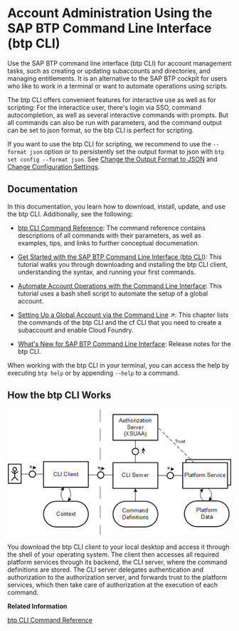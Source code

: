 <!-- loio7c6df2db6332419ea7a862191525377c -->

# Account Administration Using the SAP BTP Command Line Interface \(btp CLI\)

Use the SAP BTP command line interface \(btp CLI\) for account management tasks, such as creating or updating subaccounts and directories, and managing entitlements. It is an alternative to the SAP BTP cockpit for users who like to work in a terminal or want to automate operations using scripts.

The btp CLI offers convenient features for interactive use as well as for scripting: For the interactice user, there's login via SSO, command autocompletion, as well as several interactive commands with prompts. But all commands can also be run with parameters, and the command output can be set to json format, so the btp CLI is perfect for scripting.

If you want to use the btp CLI for scripting, we recommend to use the `--format json` option or to persistently set the output format to json with `btp set config --format json`. See [Change the Output Format to JSON](change-the-output-format-to-json-dcb85b7.md) and [Change Configuration Settings](change-configuration-settings-dba4eb6.md).



<a name="loio7c6df2db6332419ea7a862191525377c__section_nc4_bpf_15b"/>

## Documentation

In this documentation, you learn how to download, install, update, and use the btp CLI. Additionally, see the following:

-   [btp CLI Command Reference](https://help.sap.com/docs/BTP/btp-cli/intro.html): The command reference contains descriptions of all commands with their parameters, as well as examples, tips, and links to further conceptual documenation.

-   [Get Started with the SAP BTP Command Line Interface \(btp CLI\)](https://developers.sap.com/tutorials/cp-sapcp-getstarted.html): This tutorial walks you through downloading and installing the btp CLI client, understanding the syntax, and running your first commands.

-   [Automate Account Operations with the Command Line Interface](https://developers.sap.com/tutorials/cp-cli-automate-operations.html): This tutorial uses a bash shell script to automate the setup of a global account.

-   [Setting Up a Global Account via the Command Line](https://help.sap.com/viewer/65de2977205c403bbc107264b8eccf4b/Cloud/en-US/accd5b2389b04f4daf8a79b606435927.html "Your global account is the entry point for managing the resources, landscape, and entitlements for your departments and projects in a self-service manner in SAP BTP. You can use the command-line tool btp CLI to set it up, and the cf CLI to manage Cloud Foundry instances.") :arrow_upper_right:: This chapter lists the commands of the btp CLI and the cf CLI that you need to create a subaccount and enable Cloud Foundry.

-   [What's New for SAP BTP Command Line Interface](https://help.sap.com/whats-new/cf0cb2cb149647329b5d02aa96303f56?Component=SAP%20BTP%20Command%20Line%20Interface): Release notes for the btp CLI.


When working with the btp CLI in your terminal, you can access the help by executing `btp help` or by appending `--help` to a command.



<a name="loio7c6df2db6332419ea7a862191525377c__section_lk5_xjg_qjb"/>

## How the btp CLI Works

![](images/Overview_of_CLI_for_SAP_BTP_3a71aa7.png)

You download the btp CLI client to your local desktop and access it through the shell of your operating system. The client then accesses all required platform services through its backend, the CLI server, where the command definitions are stored. The CLI server delegates authentication and authorization to the authorization server, and forwards trust to the platform services, which then take care of authorization at the execution of each command.

**Related Information**  


[btp CLI Command Reference](https://help.sap.com/docs/BTP/btp-cli/intro.html)

